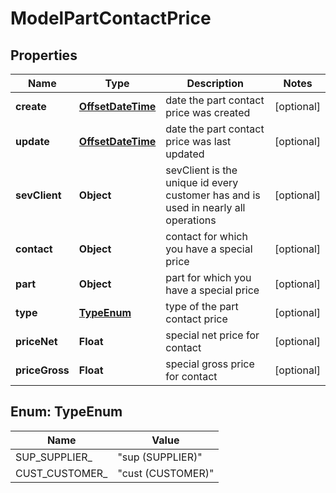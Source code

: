 # ModelPartContactPrice

## Properties
Name | Type | Description | Notes
------------ | ------------- | ------------- | -------------
**create** | [**OffsetDateTime**](OffsetDateTime.md) | date the part contact price was created |  [optional]
**update** | [**OffsetDateTime**](OffsetDateTime.md) | date the part contact price was last updated |  [optional]
**sevClient** | **Object** | sevClient is the unique id every customer has and is used in nearly all operations |  [optional]
**contact** | **Object** | contact for which you have a special price |  [optional]
**part** | **Object** | part for which you have a special price |  [optional]
**type** | [**TypeEnum**](#TypeEnum) | type of the part contact price |  [optional]
**priceNet** | **Float** | special net price for contact |  [optional]
**priceGross** | **Float** | special gross price for contact |  [optional]

<a name="TypeEnum"></a>
## Enum: TypeEnum
Name | Value
---- | -----
SUP_SUPPLIER_ | &quot;sup (SUPPLIER)&quot;
CUST_CUSTOMER_ | &quot;cust (CUSTOMER)&quot;

